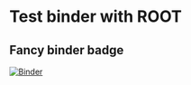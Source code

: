 # Test binder with ROOT

## Fancy binder badge

[![Binder](https://mybinder.org/badge_logo.svg)](https://mybinder.org/v2/gh/stwunsch/test-root-binder/master)
